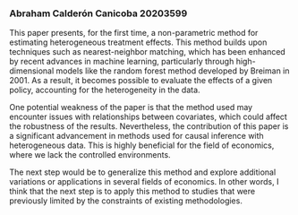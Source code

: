 ### Abraham Calderón Canicoba 20203599

This paper presents, for the first time, a non-parametric method for estimating heterogeneous treatment effects. This method builds upon techniques such as nearest-neighbor matching, which has been enhanced by recent advances in machine learning, particularly through high-dimensional models like the random forest method developed by Breiman in 2001. As a result, it becomes possible to evaluate the effects of a given policy, accounting for the heterogeneity in the data.

One potential weakness of the paper is that the method used may encounter issues with relationships between covariates, which could affect the robustness of the results. Nevertheless, the contribution of this paper is a significant advancement in methods used for causal inference with heterogeneous data. This is highly beneficial for the field of economics, where we lack the controlled environments. 

The next step would be to generalize this method and explore additional variations or applications in several fields of economics. In other words, I think that the next step is to apply this method to studies that were previously limited by the constraints of existing methodologies.

